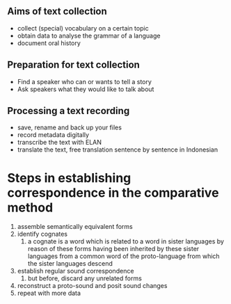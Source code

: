 
## Aims of text collection
- collect (special) vocabulary on a certain topic
- obtain data to analyse the grammar of a language
- document oral history

## Preparation for text collection
- Find a speaker who can or wants to tell a story
- Ask speakers what they would like to talk about

## Processing a text recording
- save, rename and back up your files
- record metadata digitally
- transcribe the text with ELAN
- translate the text, free translation sentence by sentence in Indonesian


# Steps in establishing correspondence in the comparative method
1. assemble semantically equivalent forms
2. identify cognates
	1. a cognate is a word which is related to a word in sister languages by reason of these forms having been inherited by these sister languages from a common word of the proto-language from which the sister languages descend
3. establish regular sound correspondence
	1. but before, discard any unrelated forms
4. reconstruct a proto-sound and posit sound changes
5. repeat with more data


